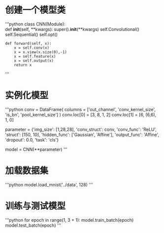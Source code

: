 # 创建一个模型类
'''python
class CNN(Module):  
    def __init__(self, **kwargs):
        super().__init__(**kwargs)
        self.Convolutional()
        self.Sequential()
        self.opt()

    def forward(self, x):
        x = self.conv(x)
        x = x.view(x.size(0),-1)
        x = self.feature(x)
        x = self.output(x)
        return x
'''
# 实例化模型
'''python
conv = DataFrame(
columns = ['out_channel', 'conv_kernel_size', 'is_bn', 'pool_kernel_size']
)
conv.loc[0] = [3, 8, 1, 2]
conv.loc[1] = [6, (6,6), 1, 0]
    
parameter = {'img_size': [1,28,28],
             'conv_struct': conv,
             'conv_func': 'ReLU',
             'struct': [150, 10],
             'hidden_func': ['Gaussian', 'Affine'],
             'output_func': 'Affine',
             'dropout': 0.0,
             'task': 'cls'}
    
model = CNN(**parameter)
'''
# 加载数据集
'''python
model.load_mnist('../data', 128)
'''
# 训练与测试模型
'''python
for epoch in range(1, 3 + 1):
    model.train_batch(epoch)
    model.test_batch(epoch)
'''
